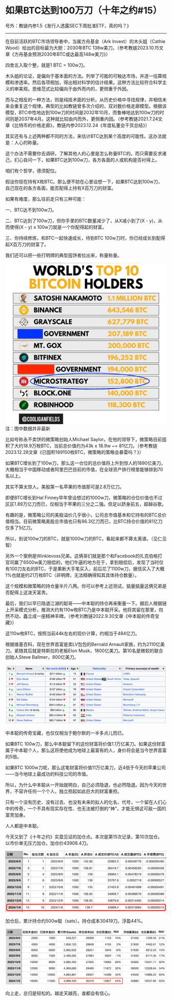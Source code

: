 # 如果BTC达到100万刀（十年之约#15）

号外：教链内参1.5《发行人透露SEC下周批准ETF，真的吗？》

* * *

在目前活跃的BTC市场领导者中，当属方舟基金（Ark Invest）的木头姐（Cathie Wood）给出的目标最为大胆：2030年BTC 138w美刀。（参考教链2023.10.15文章《方舟基金预测2030年BTC或达最高148w美刀》）

四舍五入取个整，就是1 BTC = 100w刀。

木头姐的论证，是偏向于基本面的方法。列举了可能的可触达市场，并逐一估算规模和渗透率。然后各项相加，得出相对科学的估计结果。这种方法比较符合科学主义的审美观。思维范式比较偏向于由外而内的，更侧重于外因。

而与之相反的一种方法，则是纯技术面的分析。从历史价格中寻找规律，并相信未来会重复这个规律。典型的比如教链曾多次介绍的，双对数价格走廊模型。根据该模型，BTC中性地达到100w刀的时间是2032年10月，而鲁棒地达到100w刀的时间则是2037年4月。这种就比较由内而外，更侧重内因。（参考教链2021.7.24文章《比特币的价格走廊》，教链内参2023.12.24《年度私董会干货总结》）

其实还有与上述两种都不同的方法，来估计BTC达到某个高度的可能性。这办法就是：人心的称量。

这个办法不需要你去调研，了解其他人的心里是怎么称量BTC的。而只需要反求诸己，扪心自问一下，如果BTC达到100w刀，各方各面的人或机构是否衬得上。

咱们有个哲学，德须配位。

假设你现在持有X枚BTC。那么便不妨在心里设想一下，如果BTC达到100w刀，自己现在的各方各面，能否配得上持有X百万刀的财富。

如果有难度，那么往前走只有三种可能：

一、BTC达不到100w刀。

二、BTC达到了100w刀，但你手里的BTC数量减少了，从X减小到了(X - y)，从而使得(X - y) x 100w刀就是一个你配得起的财富。

三、你持续修炼，和BTC一起快速成长，待到BTC 100w刀时，你已经成长到配得起X百万刀的财富了。

我们还可以把一些打明牌的典型囤饼者拉出来，称量称量。

![](2024-01-06-A01.jpeg)
注：图中数据并非最新

比如号称永不卖饼的微策略创始人Michael Saylor。在他的领导下，微策略目前囤积了大约18.9万枚BTC，当前总价值约为43k x 18.9w ~= 81亿刀。（参考教链2023.12.28文章《已囤积189150枚BTC，微策略的策略会暴雷吗？》）

如果BTC增长到了100w刀，那么这一仓位的总价值将上升到惊人的1890亿美刀。大概相当于中国移动或者阿里巴巴目前的市值，在全球资产排行榜里能够排到70名以上。

其实不算太惊人。美股第一名苹果的市值那可是2.8万亿刀。

即便BTC增长到Hal Finney早年曾设想过的1000w刀，微策略的仓位价值也不过区区1.89万亿刀而已，仅相当于苹果的三分之二强。但足以跻身前五，超越谷歌。

有趣的是，微策略公司的美股溢价几乎很小，公司总市值基本和它持有的BTC总价值相当。目前微策略美股总市值也只有86.3亿刀而已，比BTC持仓价值的81亿刀仅多了5亿刀。

所以，别说100w刀的BTC，就是1000w刀的BTC，看起来都不算太离谱。（见仁见智）

另外一个案例是Winklevoss兄弟。这俩哥们就是那个和Facebook的扎克伯格打官司赢了6500w美刀赔偿的，他们牛逼的地方在于，拿到赔偿后，发现了当时仅有100刀左右的BTC，于是果断大手笔买入，前后花了1100w刀，据信买入了大概1%也就是约21万枚BTC（非明牌，无法精确得知其具体持仓数量）。

这个规模和微策略的持仓量半斤八两。你可以参考上述测试，掂量掂量这俩兄弟是否配得上这泼天富贵。

最后，我们以早已隐退江湖的聪哥——中本聪的持仓再来衡量一下。据后人根据链上开采模式分析，推测大约有110w枚BTC乃是中本聪开采。他将其留在那里，岿然不动，矗立成一座精神丰碑。（参考刘教链2022.9.30文章《中本聪的传奇宝藏》）

这110w枚BTC，按照当前44k左右的现价计算，约相当于484亿刀。

根据维基百科，现在世界首富是卖LV包包的Bernald Arnault家族，约为2110亿美刀。紧随其后就是特斯拉的老板Elon Musk，1800亿美刀。第10名是微软的联合创始人Steve Ballmer，800亿美刀。

![](2024-01-06-A02.png)

中本聪的传奇宝藏，也仅仅相当于鲍尔默的一半多点儿而已。

如果BTC 100w刀，那么中本聪留下的这份财富将价值1.1万亿美刀。如果这份财富属于中本聪个人，那么这将使他成为地球上最富有的人，身价将会是当今世界首富的5倍。

如果BTC 1000w刀呢，那么这笔财富将价值11万亿美刀，近4倍于今天的苹果公司——当今地球上最成功的科技公司的市值。

所以，为什么中本聪从一开始就明白，自己必须隐退，也必然隐退。因为今天的世界，不容许任何一个个人，独立担起如此巨大的财富重担。

只有一个没有历史、没有过去、也没有未来的拟人的化名、代号，一个留在人们心中的传奇，一个不具有现实存在性、也无法被打倒的“神”，才能无惧这可敌一国的富贵加身。

人人都是中本聪。

今天又到了《十年之约》实盘见证的加仓点。本次是第15次记录，第10次加仓。以市价单无压力加仓。加仓价43908.4刀。

![](2024-01-06-A03.png)

加仓后，累计持仓约500w聪（sats）。持仓成本30419刀。浮盈44%。

![](2024-01-06-A04.png)

向上走，总归是轻松的。越走天越亮，谁都会有信心。

